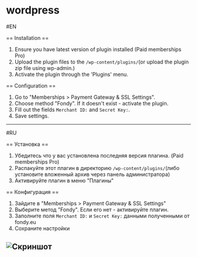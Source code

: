 wordpress
=========

#EN

== Installation ==

1. Ensure you have latest version of plugin installed (Paid memberships Pro)
2. Upload the plugin files to the `/wp-content/plugins/`(or upload the plugin zip file using wp-admin.)
3. Activate the plugin through the 'Plugins' menu.

== Configuration ==

1. Go to "Memberships > Payment Gateway & SSL Settings".
2. Choose method "Fondy". If it doesn't exist - activate the plugin.
4. Fill out the fields `Merchant ID:` and `Secret Key:`.
6. Save settings.

---------

#RU

== Установка ==

1. Убедитесь что у вас установлена последняя версия плагина. (Paid memberships Pro)
2. Распакуйте этот плагин в директорию `/wp-content/plugins/`(либо установите вложенный архив через панель администратора)
3. Активируйте плагин в меню "Плагины"


== Конфигурация ==

1. Зайдите в "Memberships > Payment Gateway & SSL Settings"
2. Выберите метод "Fondy". Если его нет - активируйте плагин.
3. Заполните поля `Merchant ID:` и `Secret Key:` данными полученными от fondy.eu
4. Сохраните настройки


![Скриншот][1]
----

[1]: https://raw.githubusercontent.com/cloudipsp/wordpress/master/Paid_Membership_Pro/settings.png